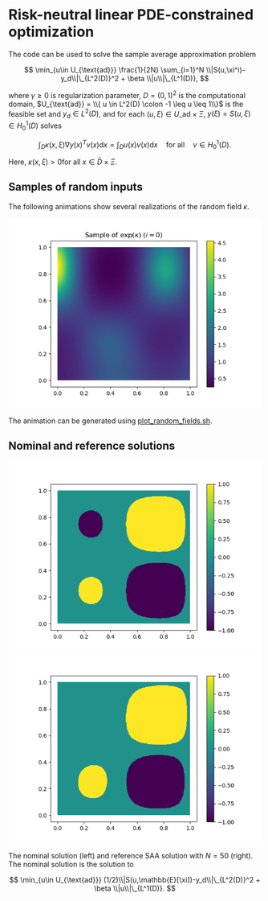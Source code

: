 # Risk-neutral linear PDE-constrained optimization

The code can be used to solve the sample average approximation problem

$$
\min_{u\in U_{\text{ad}}} \frac{1}{2N} \sum_{i=1}^N \\|S(u,\xi^i)-y_d\\|\_{L^2(D)}^2 + \beta \\|u\\|\_{L^1(D)},
$$

where $\gamma \geq 0$ is regularization parameter, 
$D = (0,1)^2$ is the computational domain, 
$U_{\text{ad}} = \\{ u \in L^2(D) \colon -1 \leq u \leq 1\\}$ is the feasible set and 
$y_d \in L^2(D)$, and for each 
$(u,\xi) \in U\_{\text{ad}} \times \Xi$, 
$y(\xi) = S(u,\xi) \in H_0^1(D)$ solves

$$
\int_{D} \kappa(x,\xi) \nabla y(x)^T v(x) \text{d} x = \int_{D} u(x) v(x) \text{d}  x  \quad \text{for all} \quad v \in H_0^1(D).
$$

Here, $\kappa(x,\xi) > 0$for all $x \in \bar{D} \times \Xi$. 

## Samples of random inputs

The following animations show several realizations of the random field $\kappa$.

![](random_diffusion_coefficient/random_diffusion_coefficient.gif)

The animation can be generated using [plot_random_fields.sh](random_fields/plot_random_fields.sh).

## Nominal and reference solutions

![](simulation_output/nominal_solution_n=256.png)
![](simulation_output/riskneutral_solution_n=256_N=50.png)

The nominal solution (left) and reference SAA solution with $N=50$ (right). The nominal solution is the solution to 

$$
\min_{u\in U_{\text{ad}}} (1/2)\\|S(u,\mathbb{E}[\xi])-y_d\\|\_{L^2(D)}^2  + \beta \\|u\\|\_{L^1(D)}.
$$

